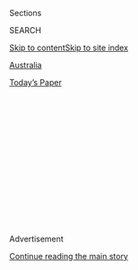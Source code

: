 <div id="app">

<div>

<div>

<div>

<div class="NYTAppHideMasthead css-1q2w90k e1suatyy0">

<div class="section css-ui9rw0 e1suatyy2">

<div class="css-eph4ug er09x8g0">

<div class="css-6n7j50">

</div>

<span class="css-1dv1kvn">Sections</span>

<div class="css-10488qs">

<span class="css-1dv1kvn">SEARCH</span>

</div>

[Skip to content](#site-content)[Skip to site
index](#site-index)

</div>

<div id="masthead-section-label" class="css-1wr3we4 eaxe0e00">

[Australia](https://www.nytimes.com/section/world/australia)

</div>

<div class="css-10698na e1huz5gh0">

</div>

</div>

<div id="masthead-bar-one" class="section hasLinks css-15hmgas e1csuq9d3">

<div class="css-uqyvli e1csuq9d0">

</div>

<div class="css-1uqjmks e1csuq9d1">

</div>

<div class="css-9e9ivx">

[](https://myaccount.nytimes.com/auth/login?response_type=cookie&client_id=vi)

</div>

<div class="css-1bvtpon e1csuq9d2">

[Today’s
Paper](https://www.nytimes.com/section/todayspaper)

</div>

</div>

</div>

</div>

<div data-aria-hidden="false">

<div id="site-content" data-role="main">

<div>

<div class="css-1aor85t" style="opacity:0.000000001;z-index:-1;visibility:hidden">

<div class="css-1hqnpie">

<div class="css-epjblv">

<span class="css-17xtcya">[Australia](/section/world/australia)</span><span class="css-x15j1o">|</span><span class="css-fwqvlz">Australia
Says Trump Will Honor One-Time Deal to Accept
Refugees</span>

</div>

<div class="css-k008qs">

<div class="css-1iwv8en">

<span class="css-18z7m18"></span>

<div>

</div>

</div>

<span class="css-1n6z4y">https://nyti.ms/2jMrBUh</span>

<div class="css-1705lsu">

<div class="css-4xjgmj">

<div class="css-4skfbu" data-role="toolbar" data-aria-label="Social Media Share buttons, Save button, and Comments Panel with current comment count" data-testid="share-tools">

  - 
  - 
  - 
  - 
    
    <div class="css-6n7j50">
    
    </div>

  - 

</div>

</div>

</div>

</div>

</div>

</div>

<div class="css-13pd83m">

</div>

<div id="top-wrapper" class="css-1sy8kpn">

<div id="top-slug" class="css-l9onyx">

Advertisement

</div>

[Continue reading the main
story](#after-top)

<div class="ad top-wrapper" style="text-align:center;height:100%;display:block;min-height:250px">

<div id="top" class="place-ad" data-position="top" data-size-key="top">

</div>

</div>

<div id="after-top">

</div>

</div>

<div id="sponsor-wrapper" class="css-1hyfx7x">

<div id="sponsor-slug" class="css-19vbshk">

Supported by

</div>

[Continue reading the main
story](#after-sponsor)

<div id="sponsor" class="ad sponsor-wrapper" style="text-align:center;height:100%;display:block">

</div>

<div id="after-sponsor">

</div>

</div>

<div class="css-1vkm6nb ehdk2mb0">

# Australia Says Trump Will Honor One-Time Deal to Accept Refugees

</div>

![<span class="css-16f3y1r e13ogyst0">Prime Minister Malcolm Turnbull of
Australia said on Monday that the Trump administration was committed to
the agreement in which the United States would accept migrants detained
by Australia on the islands of Nauru and
Manus.</span><span class="css-cch8ym"><span class="css-1dv1kvn">Credit</span><span class="css-cnj6d5 e1z0qqy90" itemprop="copyrightHolder"><span class="css-1ly73wi e1tej78p0">Credit...</span><span>Mick
Tsikas/European Pressphoto
Agency</span></span></span>](https://static01.nyt.com/images/2017/01/31/world/31australia-web/31australia-web-videoSixteenByNineJumbo1600.jpg)

<div class="css-xt80pu e12qa4dv0">

<div class="css-18e8msd">

<div class="css-vp77d3 epjyd6m0">

<div class="css-1baulvz">

By <span class="css-1baulvz last-byline" itemprop="name">Jacqueline
Williams</span>

</div>

</div>

  - Jan. 30,
    2017

  - 
    
    <div class="css-4xjgmj">
    
    <div class="css-d8bdto" data-role="toolbar" data-aria-label="Social Media Share buttons, Save button, and Comments Panel with current comment count" data-testid="share-tools">
    
      - 
      - 
      - 
      - 
        
        <div class="css-6n7j50">
        
        </div>
    
      - 
    
    </div>
    
    </div>

</div>

</div>

<div class="section meteredContent css-1r7ky0e" name="articleBody" itemprop="articleBody">

<div class="css-1fanzo5 StoryBodyCompanionColumn">

<div class="css-53u6y8">

SYDNEY, Australia — President Trump confirmed that his administration
would honor a refugee resettlement deal for the United States to accept
migrants Australia has detained on the Pacific islands of Nauru and
Manus, the Australian prime minister said on Monday.

Mr. Trump agreed to maintain the agreement, reached under the Obama
administration, during a 25-minute telephone call on Sunday, said the
prime minister, Malcolm Turnbull. The election of Mr. Trump, whose harsh
talk about immigration was central to his campaign, [left the deal in
doubt](https://www.nytimes.com/2016/11/18/world/australia/australia-us-refugee-deal.html),
and its future was considered an early test for relations between the
United States and Australia.

“I thank President Trump for his commitment to honor that existing
agreement,” Mr. Turnbull said during a news conference on Monday in
Canberra, the Australian capital. Mr. Turnbull did not provide details
on how many refugees, who have been banished to Nauru and Manus by
Australia after being intercepted at sea trying to reach its shores,
would be going to the United States under the one-time agreement or when
they were likely to be resettled. Hundreds of people are housed in
offshore detention facilities on the islands in what rights groups
describe as [inhumane
conditions](https://www.nytimes.com/2016/04/27/world/australia/papua-new-guinea-asylum-seeker.html).

The deal had been under negotiation for months before being announced in
mid-November, shortly after Mr. Trump was elected. As a presidential
candidate, he pressed for a temporary ban on all Muslim immigration,
though his campaign later said that the ban would apply only to migrants
from “terror-prone regions.” His executive order on immigration, enacted
on Friday, [banned immediate
entry](https://www.nytimes.com/2017/01/27/us/politics/trump-syrian-refugees.html)
into the United States by people from several predominantly Muslim
countries, and it further fueled speculation that the deal with
Australia might be derailed.

</div>

</div>

<div class="css-1fanzo5 StoryBodyCompanionColumn">

<div class="css-53u6y8">

Dougal Robinson, a research fellow at the United States Studies Center
at the University of Sydney, estimated that fewer than 2,000 detainees
would be sent to the United States. “They’ve already had significant
vetting by Australian authorities and any refugees that will be settled
in the U.S. will be subject to ‘extreme vetting’ by Department of
Homeland Security,” Mr. Robinson said. “If the Trump administration at
any point is going to accept refugees then these refugees are probably
better placed than most others.”

Mr. Trump’s order closed the nation to refugees and people from Iran,
Iraq, Libya, Somalia, Sudan, Syria and Yemen. The majority of refugees
on Manus and Nauru are from Iran and Iraq, and it is unclear whether a
proven refugee on Nauru and Manus who is from those countries and had
been successfully vetted by the Homeland Security Department would
receive the same treatment as a refugee not from those countries. “We
don’t have a clear indication of the mechanics of the deal and how it
will work,” Mr. Robinson said.

The Australian government has pledged never to accept migrants who
attempt to come to the country by boat. Those who are intercepted at sea
are housed indefinitely on offshore islands, which the government says
is necessary to deter human traffickers who often pack migrants into
boats for the long journeys.

Mr. Turnbull said Monday that Australia had border security arrangements
that were the envy of the world. “We’ve got very strong systems,” he
said. “We’re proud of those, and we’ll maintain them, and where we can,
we will enhance them.”

</div>

</div>

</div>

<div>

</div>

<div>

</div>

<div>

</div>

<div>

<div id="bottom-wrapper" class="css-1ede5it">

<div id="bottom-slug" class="css-l9onyx">

Advertisement

</div>

[Continue reading the main
story](#after-bottom)

<div id="bottom" class="ad bottom-wrapper" style="text-align:center;height:100%;display:block;min-height:90px">

</div>

<div id="after-bottom">

</div>

</div>

</div>

</div>

</div>

## Site Index

<div>

</div>

## Site Information Navigation

  - [© <span>2020</span> <span>The New York Times
    Company</span>](https://help.nytimes.com/hc/en-us/articles/115014792127-Copyright-notice)

<!-- end list -->

  - [NYTCo](https://www.nytco.com/)
  - [Contact
    Us](https://help.nytimes.com/hc/en-us/articles/115015385887-Contact-Us)
  - [Work with us](https://www.nytco.com/careers/)
  - [Advertise](https://nytmediakit.com/)
  - [T Brand Studio](http://www.tbrandstudio.com/)
  - [Your Ad
    Choices](https://www.nytimes.com/privacy/cookie-policy#how-do-i-manage-trackers)
  - [Privacy](https://www.nytimes.com/privacy)
  - [Terms of
    Service](https://help.nytimes.com/hc/en-us/articles/115014893428-Terms-of-service)
  - [Terms of
    Sale](https://help.nytimes.com/hc/en-us/articles/115014893968-Terms-of-sale)
  - [Site
    Map](https://spiderbites.nytimes.com)
  - [Help](https://help.nytimes.com/hc/en-us)
  - [Subscriptions](https://www.nytimes.com/subscription?campaignId=37WXW)

</div>

</div>

</div>

</div>
